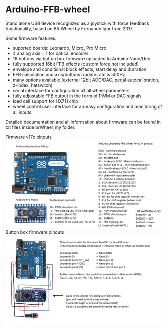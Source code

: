 # Arduino-FFB-wheel
Stand alone USB device recognized as a joystick with force feedback functionality, based on BR Wheel by Fernando Igor from 2017.

Some firmware features:
- suported boards: Leonardo, Micro, Pro Micro
- 4 analog axis + 1 for optical encoder
- 16 buttons via button box firmware uploaded to Arduino Nano/Uno
- fully supported 16bit FFB effects (custom force not included)
- envelope and conditional block effects, start delay and durration
- FFB calculation and axis/buttons update rate is 500Hz
- many options available (external 12bit ADC/DAC, pedal autocalibration, z-index, hatswitch)
- serial interface for configuration of all wheel parameters
- fully adjustable FFB output in the form of PWM or DAC signals
- load cell support for HX711 chip
- wheel control user interface for an easy configuration and monitoring of all inputs

Detailed documentation and all information about firmware can be found in txt files inside brWheel_my folder.

Firmware v17x pinouts
![plot](./brWheel_my/Firmware-v17x%20pinout.png)
Button box firmware pinouts
![plot](./brWheel_my/Firmware-v141%20button%20box%20pinout.png)
